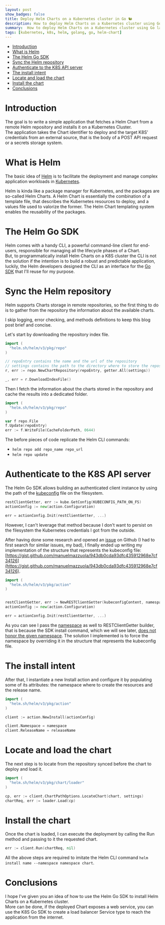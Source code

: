 ```yaml
---
layout: post
show_badges: false
title: Deploy Helm Charts on a Kubernetes cluster in Go 🐿
description: How to deploy Helm Charts on a Kubernetes cluster using Go language
summary:  How to deploy Helm Charts on a Kubernetes cluster using Go language
tags: [kubernetes, k8s, helm, golang, go, helm-chart]
---
```


- [Introduction](#introduction)
- [What is Helm](#what-is-helm)
- [The Helm Go SDK](#the-helm-go-sdk)
- [Sync the Helm repository](#sync-the-helm-repository)
- [Authenticate to the K8S API server](#authenticate-to-the-k8s-api-server)
- [The install intent](#the-install-intent)
- [Locate and load the chart](#locate-and-load-the-chart)
- [Install the chart](#install-the-chart)
- [Conclusions](#conclusions)

# Introduction
The goal is to write a simple application that fetches a Helm Chart from a remote
Helm repository and installs it on a Kubernetes Cluster.  
The application takes the Chart identifier to deploy and the target K8S' credentials
from an external source, that is the body of a POST API request or a secrets storage system.

# What is Helm
The basic idea of [Helm](https://helm.sh/) is to facilitate the deployment and manage complex
application workloads in [Kubernetes](https://kubernetes.io/).  

Helm is kinda like a package manager for Kubernetes, and the packages are so-called Helm Charts.
A Helm Chart is essentially the combination of a template file, that describes the Kubernetes
resources to deploy, and a values file used to valorize the former.
The Helm Chart templating system enables the reusability of the packages.  

# The Helm Go SDK
Helm comes with a handy CLI, a powerful command-line client for end-users, responsible
for managing all the lifecycle phases of a Chart.  
But, to programmatically install Helm Charts on a K8S cluster the CLI is not the solution
if the intention is to build a robust and predictable application, luckily, the Helm developers
designed the CLI as an interface for the [Go SDK](https://pkg.go.dev/helm.sh/helm/v3)
that I'll reuse for my purpose.

# Sync the Helm repository
Helm supports Charts storage in remote repositories, so the first thing to do
is to gather from the repository the information about the available charts.

I skip logging, error checking, and methods definitions to keep this blog post brief
and concise.  

Let's start by downloading the repository index file.

```go
import (
  "helm.sh/helm/v3/pkg/repo"
)

// repoEntry contains the name and the url of the repository
// settings contains the path to the directory where to store the repository index file
r, err := repo.NewChartRepository(repoEntry, getter.All(settings))

_, err = r.DownloadIndexFile()
```

Then I fetch the information about the charts stored in the repository
and cache the results into a dedicated folder.

```go
import (
  "helm.sh/helm/v3/pkg/repo"
)

var f repo.File
f.Update(repoEntry)
err := f.WriteFile(CacheFolderPath, 0644)
```

The before pieces of code replicate the Helm CLI commands:
  - `helm repo add repo_name repo_url`
  - `helm repo update`

# Authenticate to the K8S API server
The Helm Go SDK allows building an authenticated client instance by using the path of the
[kubeconfig](https://kubernetes.io/docs/concepts/configuration/organize-cluster-access-kubeconfig/)
file on the filesystem.  

```go
restClientGetter, err := kube.GetConfig(KUBECONFIG_PATH_ON_FS)
actionConfig := new(action.Configuration)

err = actionConfig.Init(restClientGetter, ...)
```

However, I can't leverage that method because I don't want to persist on the filesystem the Kubernetes credentials I got from the outside.

After having done some research and opened an [issue](https://github.com/helm/helm/issues/9473)
on Github (I had to first search for similar issues, my bad), I finally ended up
writing my implementation of the structure that represents the kubeconfig file:
[https://gist.github.com/manuelmazzuola/943db0cda93dfc435912968e7cf34126](https://gist.github.com/manuelmazzuola/943db0cda93dfc435912968e7cf34126).

```go
import (
  "helm.sh/helm/v3/pkg/action"
)


restClientGetter, err := NewRESTClientGetter(kubeconfigContent, namespace)
actionConfig := new(action.Configuration)

err = actionConfig.Init(restClientGetter, ...)
```

As you can see I pass the [namespace](https://kubernetes.io/docs/concepts/overview/working-with-objects/namespaces/) as well to RESTClientGetter builder, that is because the SDK install
command, which we will see later, [does not honor the given namespace](https://github.com/helm/helm/issues/9256).
The solution I implemented is to force the namespace by overriding it in the structure
that represents the kubeconfig file.

# The install intent
After that, I instantiate a new Install action and configure it by populating
some of its attributes: the namespace where to create the resources and the release name.

```go
import (
  "helm.sh/helm/v3/pkg/action"
)

client := action.NewInstall(actionConfig)

client.Namespace = namespace
client.ReleaseName = releaseName
```

# Locate and load the chart
The next step is to locate from the repository synced before the chart to deploy and load it.

```go
import (
  "helm.sh/helm/v3/pkg/chart/loader"
)

cp, err := client.ChartPathOptions.LocateChart(chart, settings)
chartReq, err := loader.Load(cp)
```

# Install the chart
Once the chart is loaded, I can execute the deployment by calling the Run method and
passing to it the requested chart.

```go
err := client.Run(chartReq, nil)
```

All the above steps are required to imitate the Helm CLI command
`helm install name --namespace namespace chart`.

# Conclusions
I hope I've given you an idea of ​​how to use the Helm Go SDK to install
Helm Charts on a Kubernetes cluster.  
More can be done, if the deployed Chart exposes a web service,
you can use the K8S Go SDK to create a load balancer Service type to reach
the application from the internet.